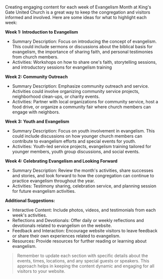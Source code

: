 Creating engaging content for each week of Evangelism Month at King's Gate United Church is a great way to keep the congregation and visitors informed and involved. Here are some ideas for what to highlight each week:

**Week 1: Introduction to Evangelism**

- Summary Description: Focus on introducing the concept of evangelism. This could include sermons or discussions about the biblical basis for evangelism, the importance of sharing faith, and personal testimonies from church members.
- Activities: Workshops on how to share one's faith, storytelling sessions, and introductory sessions for evangelism training

**Week 2: Community Outreach**
- Summary Description: Emphasize community outreach and service. Activities could involve organizing community service projects, neighborhood clean-ups, or charity events.
- Activities: Partner with local organizations for community service, host a food drive, or organize a community fair where church members can engage with neighbors.

**Week 3: Youth and Evangelism**
- Summary Description: Focus on youth involvement in evangelism. This could include discussions on how younger church members can contribute to evangelism efforts and special events for youth.
- Activities: Youth-led service projects, evangelism training tailored for younger members, youth group discussions, and social events.

**Week 4: Celebrating Evangelism and Looking Forward**
- Summary Description: Review the month's activities, share successes and stories, and look forward to how the congregation can continue to practice evangelism throughout the year.
- Activities: Testimony sharing, celebration service, and planning session for future evangelism activities.

**Additional Suggestions:**
- Interactive Content: Include photos, videos, and testimonials from each week's activities.
- Reflections and Devotionals: Offer daily or weekly reflections and devotionals related to evangelism on the website.
- Feedback and Interaction: Encourage website visitors to leave feedback or share their own experiences related to evangelism.
- Resources: Provide resources for further reading or learning about evangelism.

> Remember to update each section with specific details about the events, times, locations, and any special guests or speakers. This approach helps in keeping the content dynamic and engaging for all visitors to your website.
